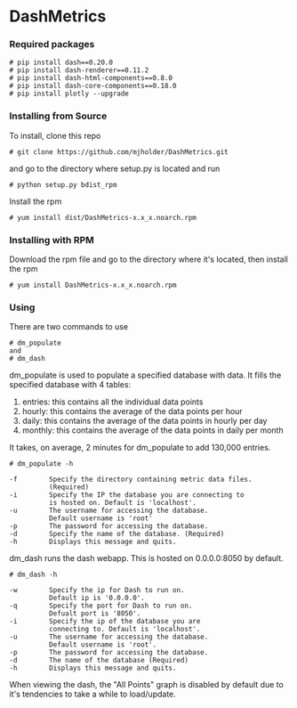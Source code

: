 # DashMetrics

### Required packages
```
# pip install dash==0.20.0
# pip install dash-renderer==0.11.2
# pip install dash-html-components==0.8.0
# pip install dash-core-components==0.18.0
# pip install plotly --upgrade
```

### Installing from Source
To install, clone this repo
```
# git clone https://github.com/mjholder/DashMetrics.git
```
and go to the directory where setup.py is located and run
```
# python setup.py bdist_rpm
```
Install the rpm
```
# yum install dist/DashMetrics-x.x_x.noarch.rpm
```
### Installing with RPM
Download the rpm file and go to the directory where it's located, then install the rpm
```
# yum install DashMetrics-x.x_x.noarch.rpm
```
### Using
There are two commands to use
```
# dm_populate
and
# dm_dash
```
dm_populate is used to populate a specified database with data. It fills the specified database with 4 tables:
1. entries: this contains all the individual data points
2. hourly: this contains the average of the data points per hour
3. daily: this contains the average of the data points in hourly per day
4. monthly: this contains the average of the data points in daily per month

It takes, on average, 2 minutes for dm_populate to add 130,000 entries.
```
# dm_populate -h

-f        Specify the directory containing metric data files.
          (Required)
-i        Specify the IP the database you are connecting to
          is hosted on. Default is 'localhost'.
-u        The username for accessing the database.
          Default username is 'root'
-p        The password for accessing the database.
-d        Specify the name of the database. (Required)
-h        Displays this message and quits.
```
dm_dash runs the dash webapp. This is hosted on 0.0.0.0:8050 by default.
```
# dm_dash -h

-w        Specify the ip for Dash to run on.
          Default ip is '0.0.0.0'.
-q        Specify the port for Dash to run on.
          Defualt port is '8050'.
-i        Specify the ip of the database you are
          connecting to. Default is 'localhost'.
-u        The username for accessing the database.
          Default username is 'root'.
-p        The password for accessing the database.
-d        The name of the database (Required)
-h        Displays this message and quits.
```
When viewing the dash, the "All Points" graph is disabled by default due to it's tendencies to take a while to load/update.

